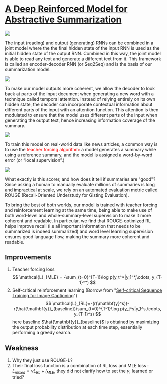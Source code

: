 # [A Deep Reinforced Model for Abstractive Summarization](http://notesite.paperweekly.site/https://arxiv.org/pdf/1705.04304.pdf)

![](https://c1.sfdcstatic.com/content/dam/web/en_us/www/images/einstein/publications/tldr-image-3.png)

The input (reading) and output (generating) RNNs can be combined in a joint model where the the final hidden state of the input RNN is used as the initial hidden state of the output RNN. Combined in this way, the joint model is able to read any text and generate a different text from it. This framework is called an encoder-decoder RNN (or Seq2Seq) and is the basis of our summarization model.

![](https://c2.sfdcstatic.com/content/dam/web/en_us/www/images/einstein/publications/tldr-image-4.png)

To make our model outputs more coherent, we allow the decoder to look back at parts of the input document when generating a new word with a technique called temporal attention. Instead of relying entirely on its own hidden state, the decoder can incorporate contextual information about different parts of the input with an attention function. This attention is then modulated to ensure that the model uses different parts of the input when generating the output text, hence increasing information coverage of the summary.

![](https://c1.sfdcstatic.com/content/dam/web/en_us/www/images/einstein/publications/tldr-fig-6.png)

To train this model on real-world data like news articles, a common way is to use the <font style="color:red">teacher forcing algorithm</font>: a model generates a summary while using a reference summary, and the model is assigned a word-by-word error (or “local supervision”.)

![](https://c1.sfdcstatic.com/content/dam/web/en_us/www/images/einstein/publications/tldr-image-7.png)

What exactly is this scorer, and how does it tell if summaries are "good"? Since asking a human to manually evaluate millions of summaries is long and impractical at scale, we rely on an automated evaluation metric called ROUGE (Recall-Oriented Understudy for Gisting Evaluation).

To bring the best of both worlds, our model is trained with teacher forcing and reinforcement learning at the same time, being able to make use of both word-level and whole-summary-level supervision to make it more coherent and readable. In particular, we find that ROUGE-optimized RL helps improve recall (i.e all important information that needs to be summarized is indeed summarized) and word level learning supervision ensures good language flow, making the summary more coherent and readable.

## Improvements

1. Teacher forcing loss
  $$
  \mathcal{L}_{MLE} = -\sum_{t=0}^{T-1}\log p(y_t^*|y_1^*,\cdots, y_{T-1}^*)
  $$
2. Self-critical reinforcement learning (Borrow from "[Self-critical Sequence Training for Image Captioning](https://arxiv.org/abs/1612.00563)")
  $$
  \mathcal{L}_{RL}=-(r(\mathbf{y}^s))-r(\hat{\mathbf{y}}_{baseline})\sum_{t=0}^{T-1}\log p(y_t^s|y_1^s,\cdots, y_{T-1}^s)
  $$
  here baseline $\hat{\mathbf{y}}_{baseline}$ is obtained by maximizing the output probability distribution at each time step, essentially performing a greedy search.
## Weakness
1. Why they just use ROUGE-L?
2. Their final loss function is a combination of RL loss and MLE loss : $L_{mixed}=\gamma L_{RL}+l_{MLE}$, they did not clarify how to set the $\gamma$, learned or tried?
